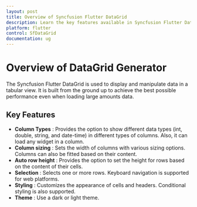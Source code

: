 ```yaml
---
layout: post
title: Overview of Syncfusion Flutter DataGrid
description: Learn the key features available in Syncfusion Flutter DataGrid (SfDataGrid) widget and more details.
platform: flutter
control: SfDataGrid
documentation: ug
---
```


# Overview of DataGrid Generator 

The Syncfusion Flutter DataGrid is used to display and manipulate data in a tabular view. It is built from the ground up to achieve the best possible performance even when loading large amounts data.         

## Key Features

* **Column Types** : Provides the option to show different data types (int, double, string, and date-time) in different types of columns. Also, it can load any widget in a column.
* **Column sizing** : Sets the width of columns with various sizing options. Columns can also be fitted based on their content.
* **Auto row height** : Provides the option to set the height for rows based on the content of their cells.
* **Selection** : Selects one or more rows. Keyboard navigation is supported for web platforms.
* **Styling** : Customizes the appearance of cells and headers. Conditional styling is also supported.
* **Theme** : Use a dark or light theme.

